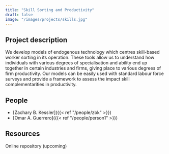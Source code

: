 ```yaml
---
title: "Skill Sorting and Productivity"
draft: false
image: "/images/projects/skills.jpg"
---
```




## Project description

We develop models of endogenous technology which centres skill-based worker sorting in its operation. 
These tools allow us to understand how individuals with various degrees of specialisation and ability end up together in certain industries and firms, giving place to various degrees of firm productivity.
Our models can be easily used with standard labour force surveys and provide a framework to assess the impact skill complementarities in productivity.


## People

* [Zachary B. Kessler]({{< ref "/people/zbk" >}}) 
* [Omar A. Guerrero]({{< ref "/people/person1" >}}) 

## Resources

Online repository (upcoming)